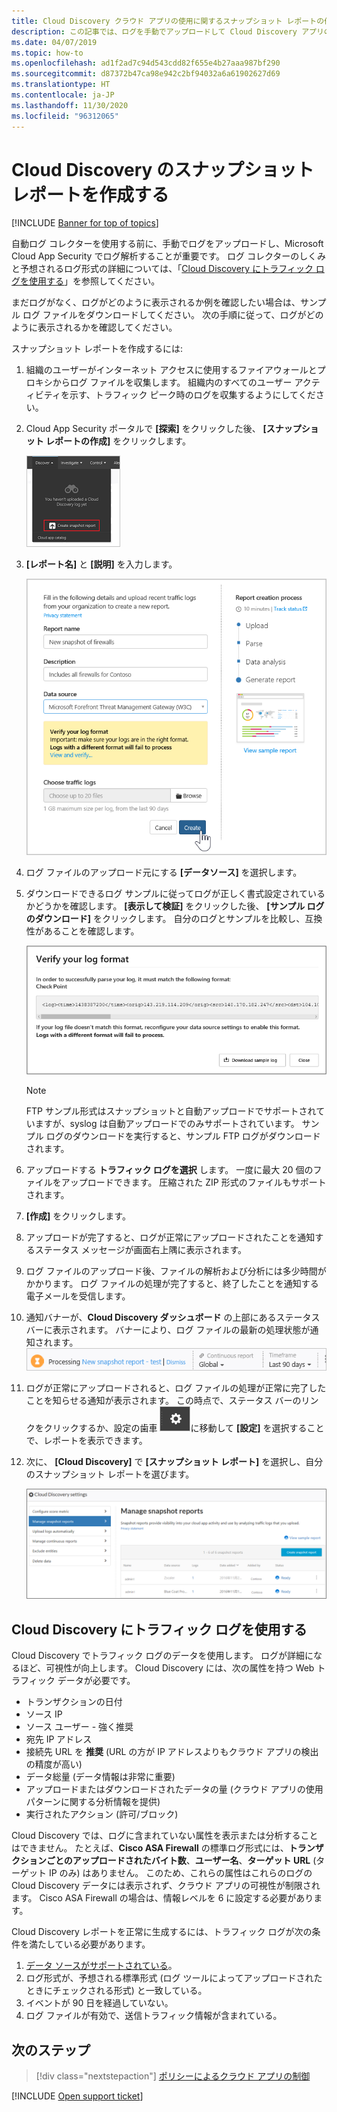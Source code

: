 ```yaml
---
title: Cloud Discovery クラウド アプリの使用に関するスナップショット レポートの作成
description: この記事では、ログを手動でアップロードして Cloud Discovery アプリのスナップショット レポートを作成する方法について説明します。
ms.date: 04/07/2019
ms.topic: how-to
ms.openlocfilehash: ad1f2ad7c94d543cdd82f655e4b27aaa987bf290
ms.sourcegitcommit: d87372b47ca98e942c2bf94032a6a61902627d69
ms.translationtype: HT
ms.contentlocale: ja-JP
ms.lasthandoff: 11/30/2020
ms.locfileid: "96312065"
---
```

# <a name="create-snapshot-cloud-discovery-reports"></a>Cloud Discovery のスナップショット レポートを作成する

[!INCLUDE [Banner for top of topics](includes/banner.md)]

自動ログ コレクターを使用する前に、手動でログをアップロードし、Microsoft Cloud App Security でログ解析することが重要です。 ログ コレクターのしくみと予想されるログ形式の詳細については、「[Cloud Discovery にトラフィック ログを使用する](#log-format)」を参照してください。

まだログがなく、ログがどのように表示されるか例を確認したい場合は、サンプル ログ ファイルをダウンロードしてください。 次の手順に従って、ログがどのように表示されるかを確認してください。

スナップショット レポートを作成するには:

1. 組織のユーザーがインターネット アクセスに使用するファイアウォールとプロキシからログ ファイルを収集します。 組織内のすべてのユーザー アクティビティを示す、トラフィック ピーク時のログを収集するようにしてください。

1. Cloud App Security ポータルで **[探索]** をクリックした後、 **[スナップショット レポートの作成]** をクリックします。

    ![新しいスナップショット レポートを作成する](media/create-new-snapshot-report.png)

1. **[レポート名]** と **[説明]** を入力します。

    ![新しいスナップショット レポート](media/new-snapshot-report.png)

1. ログ ファイルのアップロード元にする **[データソース]** を選択します。

1. ダウンロードできるログ サンプルに従ってログが正しく書式設定されているかどうかを確認します。 **[表示して検証]** をクリックした後、 **[サンプル ログのダウンロード]** をクリックします。 自分のログとサンプルを比較し、互換性があることを確認します。

    ![ログの書式を確認する](media/cloud-discovery-snapshot-verify.png)

    > [!NOTE]
    > FTP サンプル形式はスナップショットと自動アップロードでサポートされていますが、syslog は自動アップロードでのみサポートされています。 サンプル ログのダウンロードを実行すると、サンプル FTP ログがダウンロードされます。

1. アップロードする **トラフィック ログを選択** します。 一度に最大 20 個のファイルをアップロードできます。 圧縮された ZIP 形式のファイルもサポートされます。

1. **[作成]** をクリックします。

1. アップロードが完了すると、ログが正常にアップロードされたことを通知するステータス メッセージが画面右上隅に表示されます。

1. ログ ファイルのアップロード後、ファイルの解析および分析には多少時間がかかります。
    ログ ファイルの処理が完了すると、終了したことを通知する電子メールを受信します。

1. 通知バナーが、**Cloud Discovery ダッシュボード** の上部にあるステータス バーに表示されます。 バナーにより、ログ ファイルの最新の処理状態が通知されます。
    ![処理中のログ ファイル メニュー バー](media/processing-log-file-menu-bar.png)

1. ログが正常にアップロードされると、ログ ファイルの処理が正常に完了したことを知らせる通知が表示されます。 この時点で、ステータス バーのリンクをクリックするか、設定の歯車 ![設定アイコン](media/settings-icon.png "設定アイコン")に移動して **[設定]** を選択することで、レポートを表示できます。

1. 次に、 **[Cloud Discovery]** で **[スナップショット レポート]** を選択し、自分のスナップショット レポートを選びます。

    ![スナップショット レポートの管理](media/snapshot-report-managment.png)

## <a name="using-traffic-logs-for-cloud-discovery"></a>Cloud Discovery にトラフィック ログを使用する <a name="log-format"></a>

Cloud Discovery でトラフィック ログのデータを使用します。 ログが詳細になるほど、可視性が向上します。 Cloud Discovery には、次の属性を持つ Web トラフィック データが必要です。

- トランザクションの日付
- ソース IP
- ソース ユーザー - 強く推奨
- 宛先 IP アドレス
- 接続先 URL を **推奨** (URL の方が IP アドレスよりもクラウド アプリの検出の精度が高い)
- データ総量 (データ情報は非常に重要)
- アップロードまたはダウンロードされたデータの量 (クラウド アプリの使用パターンに関する分析情報を提供)
- 実行されたアクション (許可/ブロック)

Cloud Discovery では、ログに含まれていない属性を表示または分析することはできません。
たとえば、**Cisco ASA Firewall** の標準ログ形式には、**トランザクションごとのアップロードされたバイト数**、**ユーザー名**、**ターゲット URL** (ターゲット IP のみ) はありません。
このため、これらの属性はこれらのログの Cloud Discovery データには表示されず、クラウド アプリの可視性が制限されます。 Cisco ASA Firewall の場合は、情報レベルを 6 に設定する必要があります。

Cloud Discovery レポートを正常に生成するには、トラフィック ログが次の条件を満たしている必要があります。

1. [データ ソースがサポートされている](set-up-cloud-discovery.md#supported-firewalls-and-proxies)。
2. ログ形式が、予想される標準形式 (ログ ツールによってアップロードされたときにチェックされる形式) と一致している。
3. イベントが 90 日を経過していない。
4. ログ ファイルが有効で、送信トラフィック情報が含まれている。

## <a name="next-steps"></a>次のステップ

> [!div class="nextstepaction"]
> [ポリシーによるクラウド アプリの制御](control-cloud-apps-with-policies.md)

[!INCLUDE [Open support ticket](includes/support.md)]
